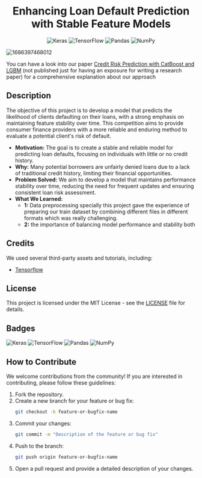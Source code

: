 
<div align="center">    
 
# Enhancing Loan Default Prediction with Stable Feature Models

![Keras](https://img.shields.io/badge/Keras-%23D00000.svg?style=for-the-badge&logo=Keras&logoColor=white)
![TensorFlow](https://img.shields.io/badge/TensorFlow-%23FF6F00.svg?style=for-the-badge&logo=TensorFlow&logoColor=white)
	![Pandas](https://img.shields.io/badge/pandas-%23150458.svg?style=for-the-badge&logo=pandas&logoColor=white)
 ![NumPy](https://img.shields.io/badge/numpy-%23013243.svg?style=for-the-badge&logo=numpy&logoColor=white)


<!--  
Conference   
-->   
</div>

![1686397468012](https://github.com/user-attachments/assets/2af08e85-a26f-4994-9e6a-ee0d20bba4e2)


You can have a look into our  paper <a href= "https://drive.google.com/file/d/12xjQ5EoS9Szn4rrqDtnvbSFjNoXqeRMI/view?usp=sharing">Credit Risk Prediction with CatBoost and LGBM</a> (not published just for having an exposure for writing a research paper) for a comprehensive explanation about our approach
 
## Description   
The objective of this project is to develop a model that predicts the likelihood of clients defaulting on their loans, with a strong emphasis on maintaining feature stability over time. This competition aims to provide consumer finance providers with a more reliable and enduring method to evaluate a potential client's risk of default.

- **Motivation:** The goal is to create a stable and reliable model for predicting loan defaults, focusing on individuals with little or no credit history.
- **Why:** Many potential borrowers are unfairly denied loans due to a lack of traditional credit history, limiting their financial opportunities.
- **Problem Solved:** We aim to develop a model that maintains performance stability over time, reducing the need for frequent updates and ensuring consistent loan risk assessment.
- **What We Learned:**
  - **1:** Data preprocessing specially this project gave the experience of preparing our train dataset by combining different files in different formats which was really challenging.
  - **2:** the importance of balancing model performance and stability both

## Credits

We used several third-party assets and tutorials, including:

- [Tensorflow](https://www.tensorflow.org/api_docs)

## License

This project is licensed under the MIT License - see the [LICENSE](LICENSE) file for details.

## Badges

![Keras](https://img.shields.io/badge/Keras-%23D00000.svg?style=for-the-badge&logo=Keras&logoColor=white)
![TensorFlow](https://img.shields.io/badge/TensorFlow-%23FF6F00.svg?style=for-the-badge&logo=TensorFlow&logoColor=white)
	![Pandas](https://img.shields.io/badge/pandas-%23150458.svg?style=for-the-badge&logo=pandas&logoColor=white)
 ![NumPy](https://img.shields.io/badge/numpy-%23013243.svg?style=for-the-badge&logo=numpy&logoColor=white)

## How to Contribute

We welcome contributions from the community! If you are interested in contributing, please follow these guidelines:

1. Fork the repository.
2. Create a new branch for your feature or bug fix:
    ```sh
    git checkout -b feature-or-bugfix-name
    ```
3. Commit your changes:
    ```sh
    git commit -m "Description of the feature or bug fix"
    ```
4. Push to the branch:
    ```sh
    git push origin feature-or-bugfix-name
    ```
5. Open a pull request and provide a detailed description of your changes.
